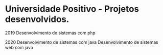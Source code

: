 # Universidade Positivo - Projetos desenvolvidos.

2019
   Desenvolvimento de sistemas com php
   
2020
   Desenvolvimento de sistemas com java
   Desenvolvimento de sistemas web com java
   
   
   